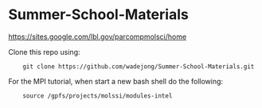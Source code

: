 # Summer-School-Materials

https://sites.google.com/lbl.gov/parcompmolsci/home

Clone this repo using:
~~~
    git clone https://github.com/wadejong/Summer-School-Materials.git
~~~

For the MPI tutorial, when start a new bash shell do the following:
~~~
    source /gpfs/projects/molssi/modules-intel
~~~
